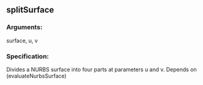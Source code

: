 ## splitSurface
### Arguments: 
surface, u, v
### Specification: 
Divides a NURBS surface into four parts at parameters u and v. Depends on (evaluateNurbsSurface)
